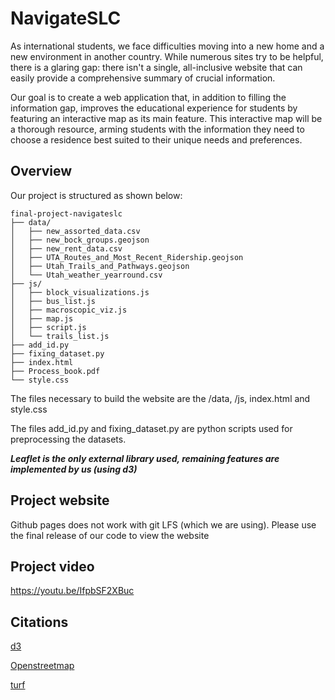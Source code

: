 
# NavigateSLC

As international students, we face difficulties moving into a new home and a new environment in another country. While numerous sites try to be helpful, there is a glaring gap: there isn't a single, all-inclusive website that can easily provide a comprehensive summary of crucial information.

Our goal is to create a web application that, in addition to filling the information gap, improves the educational experience for students by featuring an interactive map as its main feature. This interactive map will be a thorough resource, arming students with the information they need to choose a residence best suited to their unique needs and preferences.



## Overview

Our project is structured as shown below:
```
final-project-navigateslc
├── data/
│   ├── new_assorted_data.csv
│   ├── new_bock_groups.geojson
│   ├── new_rent_data.csv
│   ├── UTA_Routes_and_Most_Recent_Ridership.geojson
│   ├── Utah_Trails_and_Pathways.geojson
│   └── Utah_weather_yearround.csv
├── js/
│   ├── block_visualizations.js
│   ├── bus_list.js
│   ├── macroscopic_viz.js
│   ├── map.js
│   ├── script.js
│   └── trails_list.js
├── add_id.py
├── fixing_dataset.py
├── index.html
├── Process_book.pdf
└── style.css
```

The files necessary to build the website are the /data, /js, index.html and style.css

The files add_id.py and fixing_dataset.py are python scripts used for preprocessing the datasets.

***Leaflet is the only external library used, remaining features are implemented by us (using d3)***


## Project website
Github pages does not work with git LFS (which we are using). Please use the final release of our code to view the website

## Project video
https://youtu.be/IfpbSF2XBuc

## Citations
[d3](http://d3js.org/)

[Openstreetmap](https://www.openstreetmap.org/copyright)

 [turf](https://turfjs.org/)

